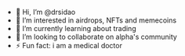 - 👋 Hi, I’m @drsidao
- 👀 I’m interested in airdrops, NFTs and memecoins
- 🌱 I’m currently learning about trading
- 💞️ I’m looking to collaborate on alpha's community
- ⚡ Fun fact: i am a medical doctor 

<!---
drsidao/drsidao is a ✨ special ✨ repository because its `README.md` (this file) appears on your GitHub profile.
You can click the Preview link to take a look at your changes.
--->
